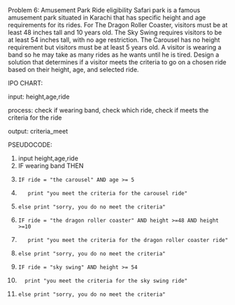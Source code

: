 Problem 6: Amusement Park Ride eligibility 
Safari park is a famous amusement park situated in Karachi that has specific height and age requirements for its rides. For The Dragon Roller Coaster, visitors must be at least 48 inches tall and 10 years old. The Sky Swing requires visitors to be at least 54 inches tall, with no age restriction. The Carousel has no height requirement but visitors must be at least 5 years old.  A visitor is wearing a band so he may take as many rides as he wants until he is tired. Design a  solution that determines if a visitor meets the criteria to go on a chosen ride based on their height, age, and selected ride.

IPO CHART:

input: height,age,ride

process: check if wearing band, check which ride, check if meets the criteria for the ride

output: criteria_meet

PSEUDOCODE:
1. input height,age,ride
2. IF wearing band THEN
3.     IF ride = "the carousel" AND age >= 5
4.        print "you meet the criteria for the carousel ride"
5.     else print "sorry, you do no meet the criteria"
6.     IF ride = "the dragon roller coaster" AND height >=48 AND height >=10
7.        print "you meet the criteria for the dragon roller coaster ride"
8.     else print "sorry, you do no meet the criteria"
9.     IF ride = "sky swing" AND height >= 54
10.       print "you meet the criteria for the sky swing ride"
11.     else print "sorry, you do no meet the criteria"

